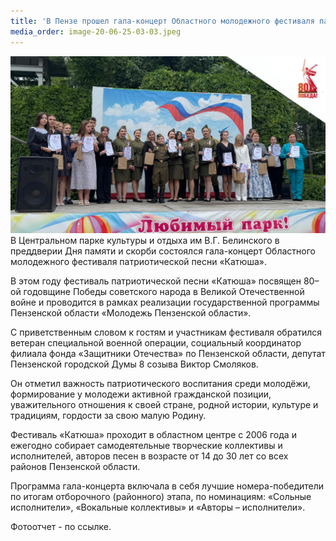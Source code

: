 ```yaml
---
title: 'В Пензе прошел гала-концерт Областного молодежного фестиваля патриотической песни «Катюша»'
media_order: image-20-06-25-03-03.jpeg
---
```


![image-20-06-25-03-03](image-20-06-25-03-03.jpeg "image-20-06-25-03-03")В Центральном парке культуры и отдыха им В.Г. Белинского в преддверии Дня памяти и скорби состоялся гала-концерт Областного молодежного фестиваля патриотической песни «Катюша».

В этом году фестиваль патриотической песни «Катюша» посвящен 80–ой годовщине Победы советского народа в Великой Отечественной войне и проводится в рамках реализации государственной программы Пензенской области «Молодежь Пензенской области».

С приветственным словом к гостям и участникам фестиваля обратился ветеран специальной военной операции, социальный координатор филиала фонда «Защитники Отечества» по Пензенской области, депутат Пензенской городской Думы 8 созыва Виктор Смоляков.

Он отметил важность патриотического воспитания среди молодёжи, формирование у молодежи активной гражданской позиции, уважительного отношения к своей стране, родной истории, культуре и традициям, гордости за свою малую Родину.

Фестиваль «Катюша» проходит в областном центре с 2006 года и ежегодно собирает самодеятельные творческие коллективы и исполнителей, авторов песен в возрасте от 14 до 30 лет со всех районов Пензенской области.

Программа гала-концерта включала в себя лучшие номера-победители по итогам отборочного (районного) этапа, по номинациям: «Сольные исполнители», «Вокальные коллективы» и «Авторы – исполнители».

Фотоотчет - по ссылке.